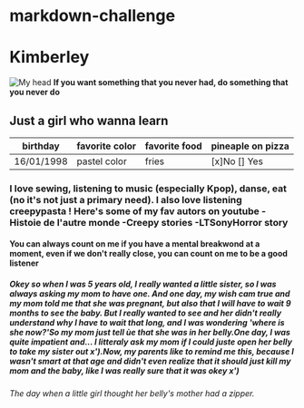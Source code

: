  
# markdown-challenge

# Kimberley #
![My head](./markdown-challenge/profilmarkdown.jpg)
**If you want something that you never had, do something that you never do** 
## Just a girl who wanna learn ##
| birthday | favorite color | favorite food | pineaple on pizza |
| -------- | -------------- | ------------- | ----------------- |
| 16/01/1998 | pastel color | fries         | [x]No [] Yes      |
### I love sewing, listening to music (especially Kpop), danse, eat (no it's not just a primary need). I also love listening creepypasta ! Here's some of my fav autors on youtube -Histoie de l'autre monde -Creepy stories -LTSonyHorror story ###
#### You can always count on me if you have a mental breakwond at a moment, even if we don't really close, you can count on me to be a good listener ####
##### Okey so when I was 5 years old, I really wanted a little sister, so I was always asking my mom to have one. And one day, my wish cam true and my mom told me that she was pregnant, but also that I will have to wait 9 months to see the baby. But I really wanted to see and her didn't really understand why I have to wait that long, and I was wondering 'where is she now?'So my mom just tell ùe that she was in her belly.One day, I was quite impatient and... I litteraly ask my mom if I could juste open her belly to take my sister out x').Now, my parents like to remind me this, because I wasn't smart at that age and didn't even realize that it should just kill my mom and the baby, like I was really sure that it was okey x') #####
###### The day when a little girl thought her belly's mother had a zipper. ######
